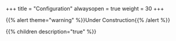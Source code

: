 +++
title = "Configuration"
alwaysopen = true
weight = 30
+++

{{% alert theme="warning" %}}Under Construction{{% /alert %}}

{{% children description="true" %}}
